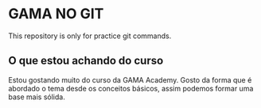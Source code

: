 # GAMA NO GIT

This repository is only for practice git commands.

## O que estou achando do curso

Estou gostando muito do curso da GAMA Academy. Gosto da forma que é abordado o tema desde os conceitos básicos, assim podemos formar uma base mais sólida.
